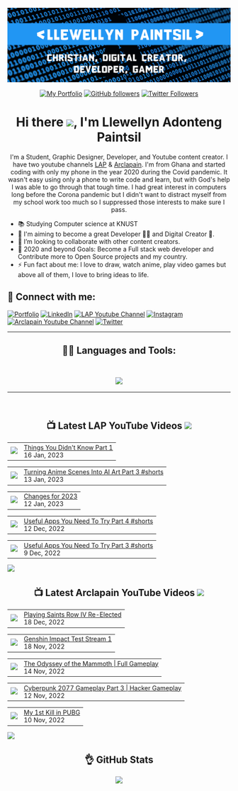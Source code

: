 <!-- Banner -->
<p align="center">
<img src="./images/banner.png">
</p>

<div align="center">

<!-- Intro Cards -->
<p>
<a href="https://bit.ly/Llewellyn-portfolio-v1" target="_blank">
<img alt="My Portfolio" src="https://img.shields.io/website?down_color=red&down_message=DOWN&label=My%20Portfolio&logo=opera&logoColor=2196f3&style=for-the-badge&up_color=2196f3&up_message=UP&url=https%3A%2F%2Fllewellyn500.github.io/portfolio/"></a> <a href="https://github.com/Llewellyn500" target="_blank"><img alt="GitHub followers" src="https://img.shields.io/github/followers/Llewellyn500?color=white&logo=github&style=for-the-badge"></a> <a href="https://twitter.com/LlewellynAdont1?s=09" target="_blank">
<img alt="Twitter Followers" src="https://img.shields.io/twitter/follow/LlewellynAdont1?color=%231DA1F2&label=Follow%20me&logo=Twitter&style=for-the-badge"></a> 
</p>

<!-- Heading -->
<h1> 
Hi there <img  height="40px" src="https://camo.githubusercontent.com/c5763e7c322079fa5e6256670a7ba475d7d41b94afc2d033ef72a9b98a62ef80/68747470733a2f2f6d656469612e74656e6f722e636f6d2f696d616765732f62363137633336663964623237366433313436653937346238666636346634632f74656e6f722e676966" />, I'm Llewellyn Adonteng Paintsil 
</h1>

<!-- Body -->
<p>
I'm a Student, Graphic Designer, Developer, and Youtube content creator. I have two youtube channels <a href="https://www.youtube.com/@lap-tutorials" target="_blank">LAP</a> & <a href="https://www.youtube.com/@arclapain" target="_blank">Arclapain</a>. I'm from Ghana and started coding with only my phone in the year 2020 during the Covid pandemic. It wasn't easy using only a phone to write code and learn, but with God's help I was able to go through that tough time. I had great interest in computers long before the Corona pandemic but I didn't want to distract myself from my school work too much so I suppressed those interests to make sure I pass.
</p>
</div>

<p>
<ul>
<li>📚 Studying Computer science at KNUST</li>
<li>🌱 I'm aiming to become a great Developer 👨‍💻 and Digital Creator 🎥.</li>
<li>👯 I’m looking to collaborate with other content creators.</li>
<li>🥅 2020 and beyond Goals: Become a Full stack web developer and Contribute more to Open Source projects and my country.</li>
<li>⚡ Fun fact about me: I love to draw, watch anime, play video games but above all of them, I love to bring ideas to life.</li>
</ul>
</p>

<!-- Social Media Links -->
<h2>📱 Connect with me:</h2>
<p>
<a href="https://bit.ly/Llewellyn-portfolio-v1" target="_blank"><img alt="Portfolio" src="https://img.shields.io/badge/-Portfolio-2196f3?style=for-the-badge&logo=opera&logoColor=fff"/></a>
<a href="https://www.linkedin.com/in/llewellynpaintsil" target="_blank"><img alt="LinkedIn" src="https://img.shields.io/badge/-LinkedIn-0A66C2?style=for-the-badge&logo=linkedin&logoColor=fff"/></a>
<a href="https://www.youtube.com/@lap-tutorials" target="_blank"><img alt="LAP Youtube Channel" src="https://img.shields.io/badge/-LAP-FF0000?style=for-the-badge&logo=youtube&logoColor=fff"/></a>
<a href="https://www.instagram.com/llewellynpaint/" target="_blank"><img alt="Instagram" src="https://img.shields.io/badge/-Instagram-E4405F?style=for-the-badge&logo=instagram&logoColor=fff"/></a>
<a href="https://www.youtube.com/channel/UCcXLspJdUMq5E8-jU0CXuNA" target="_blank"><img alt="Arclapain Youtube Channel" src="https://img.shields.io/badge/-Arclapain-FF0000?style=for-the-badge&logo=youtube&logoColor=fff"/></a>
<a href="https://twitter.com/LlewellynAdont1?s=09" target="_blank"><img alt="Twitter" src="https://img.shields.io/badge/-Twitter-1DA1F2?style=for-the-badge&logo=twitter&logoColor=fff"/></a>
</p>

--- 

<h2 align="center"> 👨‍💻 Languages and Tools:</h2>
<br />

<p align="center">
  <a href="https://skillicons.dev">
    <img src="https://skillicons.dev/icons?i=html,css,javascript,cpp,md,react,nodejs,vscode,visualstudio,github,git,linux,figma,ae,ai,ps,,&perline=5" />
  </a>
</p>

---

<br />

<h2 align="center"> 📺 Latest LAP YouTube Videos  <a href="https://www.youtube.com/@lap-tutorials"><img src="https://img.shields.io/badge/-Subscribe-red?style=for-the-badge&logo=youtube&logoColor=white" Width="90px"/></a></h2>

<!-- LP-TEACH-YOUTUBE:START --><table><tr><td><a href="https://www.youtube.com/watch?v=HSSuKE368Hk"><img width="140px" src="https://i.ytimg.com/vi/HSSuKE368Hk/mqdefault.jpg"></a></td>
<td><a href="https://www.youtube.com/watch?v=HSSuKE368Hk">Things You Didn&#39;t Know Part 1</a><br/>16 Jan, 2023</td></tr></table>
<table><tr><td><a href="https://www.youtube.com/watch?v=UirdmZvsc5E"><img width="140px" src="https://i.ytimg.com/vi/UirdmZvsc5E/mqdefault.jpg"></a></td>
<td><a href="https://www.youtube.com/watch?v=UirdmZvsc5E">Turning Anime Scenes Into AI Art Part 3 #shorts</a><br/>13 Jan, 2023</td></tr></table>
<table><tr><td><a href="https://www.youtube.com/watch?v=wjXf_d4W5tE"><img width="140px" src="https://i.ytimg.com/vi/wjXf_d4W5tE/mqdefault.jpg"></a></td>
<td><a href="https://www.youtube.com/watch?v=wjXf_d4W5tE">Changes for 2023</a><br/>12 Jan, 2023</td></tr></table>
<table><tr><td><a href="https://www.youtube.com/watch?v=ynE1SrNHp6k"><img width="140px" src="https://i.ytimg.com/vi/ynE1SrNHp6k/mqdefault.jpg"></a></td>
<td><a href="https://www.youtube.com/watch?v=ynE1SrNHp6k">Useful Apps You Need To Try Part 4 #shorts</a><br/>12 Dec, 2022</td></tr></table>
<table><tr><td><a href="https://www.youtube.com/watch?v=SKi3OXryacM"><img width="140px" src="https://i.ytimg.com/vi/SKi3OXryacM/mqdefault.jpg"></a></td>
<td><a href="https://www.youtube.com/watch?v=SKi3OXryacM">Useful Apps You Need To Try Part 3 #shorts</a><br/>9 Dec, 2022</td></tr></table>
<!-- LP-TEACH-YOUTUBE:END -->

<a href="https://www.youtube.com/@lap-tutorials"><img src="https://img.shields.io/badge/-Subscribe-red?style=for-the-badge&logo=youtube&logoColor=white"/></a>

<h2 align="center"> 📺 Latest Arclapain YouTube Videos  <a href="https://www.youtube.com/channel/UCcXLspJdUMq5E8-jU0CXuNA"><img src="https://img.shields.io/badge/-Subscribe-red?style=for-the-badge&logo=youtube&logoColor=white" width="90px"/></a></h2>

<!-- ARCLAPAIN-YOUTUBE:START --><table><tr><td><a href="https://www.youtube.com/watch?v=HS4RosAF-98"><img width="140px" src="https://i.ytimg.com/vi/HS4RosAF-98/mqdefault.jpg"></a></td>
<td><a href="https://www.youtube.com/watch?v=HS4RosAF-98">Playing Saints Row IV Re-Elected</a><br/>18 Dec, 2022</td></tr></table>
<table><tr><td><a href="https://www.youtube.com/watch?v=wn86qdAS_O8"><img width="140px" src="https://i.ytimg.com/vi/wn86qdAS_O8/mqdefault.jpg"></a></td>
<td><a href="https://www.youtube.com/watch?v=wn86qdAS_O8">Genshin Impact Test Stream 1</a><br/>18 Nov, 2022</td></tr></table>
<table><tr><td><a href="https://www.youtube.com/watch?v=ne7lGPtMgmM"><img width="140px" src="https://i.ytimg.com/vi/ne7lGPtMgmM/mqdefault.jpg"></a></td>
<td><a href="https://www.youtube.com/watch?v=ne7lGPtMgmM">The Odyssey of the Mammoth | Full Gameplay</a><br/>14 Nov, 2022</td></tr></table>
<table><tr><td><a href="https://www.youtube.com/watch?v=qsRrrS1gnco"><img width="140px" src="https://i.ytimg.com/vi/qsRrrS1gnco/mqdefault.jpg"></a></td>
<td><a href="https://www.youtube.com/watch?v=qsRrrS1gnco">Cyberpunk 2077 Gameplay Part 3 | Hacker Gameplay</a><br/>12 Nov, 2022</td></tr></table>
<table><tr><td><a href="https://www.youtube.com/watch?v=PRLQ-2EopKE"><img width="140px" src="https://i.ytimg.com/vi/PRLQ-2EopKE/mqdefault.jpg"></a></td>
<td><a href="https://www.youtube.com/watch?v=PRLQ-2EopKE">My 1st Kill in PUBG</a><br/>10 Nov, 2022</td></tr></table>
<!-- ARCLAPAIN-YOUTUBE:END -->

<a href="https://www.youtube.com/channel/UCcXLspJdUMq5E8-jU0CXuNA"><img src="https://img.shields.io/badge/-Subscribe-red?style=for-the-badge&logo=youtube&logoColor=white"/></a>

<h2 align="center"> 👌 GitHub Stats </h2>
<p align="center">
<img src="https://github-readme-stats-rho-rouge.vercel.app/api?username=Llewellyn500&show_icons=true&hide_border=true&theme=algolia" />
</p>
